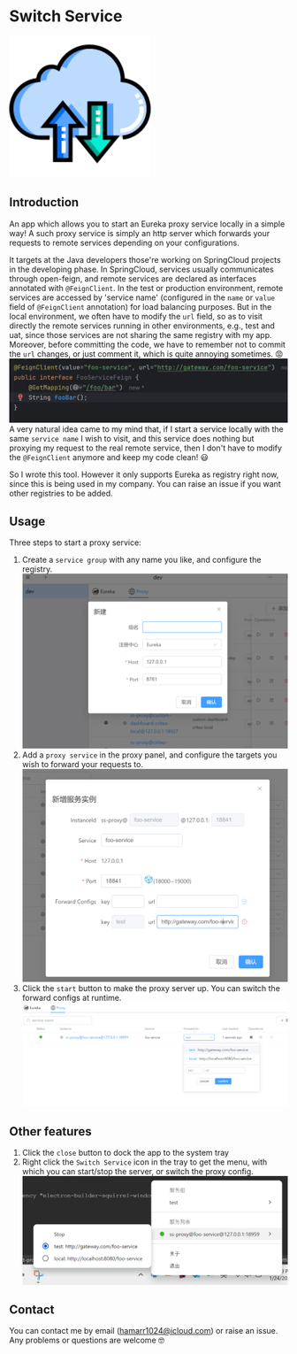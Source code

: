 # Switch Service
![alt text](./readme/icon.png)
## Introduction
An app which allows you to start an Eureka proxy service locally in a simple way! A such proxy service is simply an http server which forwards your requests to remote services depending on your configurations.

It targets at the Java developers those're working on SpringCloud projects in the developing phase. 
In SpringCloud, services usually communicates through open-feign, and remote services are declared as interfaces annotated with `@FeignClient`. 
In the test or production environment, remote services are accessed by 'service name' (configured in the `name` or `value` field of `@FeignClient` annotation) for load balancing purposes. But in the local environment, we often have to modify the `url` field, so as to visit directly the remote services running in other environments, e.g., test and uat, since those services are not sharing the same registry with my app. Moreover, before committing the code, we have to remember not to commit the `url` changes,  or just comment it, which is quite annoying sometimes. :rage:
![alt text](./readme/feign.png)
A very natural idea came to my mind that, if I start a service locally with the same `service name` I wish to visit, and this service does nothing but proxying my request to the real remote service, then I don't have to modify the `@FeignClient` anymore and keep my code clean! :smiley:

So I wrote this tool. However it only supports Eureka as registry right now, since this is being used in my company. You can raise an issue if you want other registries to be added.

## Usage
Three steps to start a proxy service: 
1. Create a `service group` with any name you like, and configure the registry.
   ![alt text](./readme/image.png)
2. Add a `proxy service` in the proxy panel, and configure the targets you wish to forward your requests to.
![alt text](./readme/image-1.png)
1. Click the `start` button to make the proxy server up. You can switch the forward configs at runtime.
![alt text](./readme/image-2.png)

## Other features
1. Click the `close` button to dock the app to the system tray
2. Right click the `Switch Service` icon in the tray to get the menu, with which you can start/stop the server, or switch the proxy config.
![alt text](./readme/image-3.png)
## Contact
You can contact me by email (hamarr1024@icloud.com) or raise an issue. 
Any problems or questions are welcome :nerd_face: